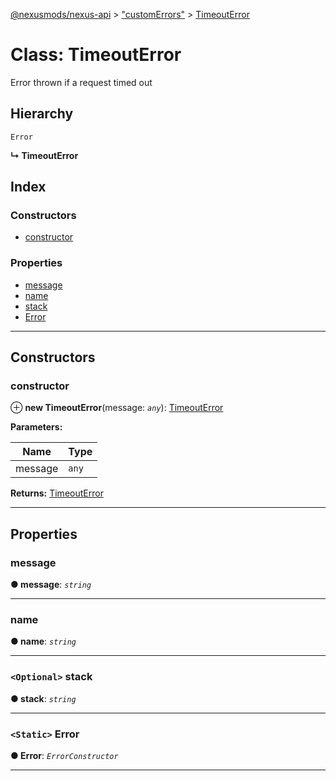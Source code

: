 [@nexusmods/nexus-api](../README.md) > ["customErrors"](../modules/_customerrors_.md) > [TimeoutError](../classes/_customerrors_.timeouterror.md)

# Class: TimeoutError

Error thrown if a request timed out

## Hierarchy

 `Error`

**↳ TimeoutError**

## Index

### Constructors

* [constructor](_customerrors_.timeouterror.md#constructor)

### Properties

* [message](_customerrors_.timeouterror.md#message)
* [name](_customerrors_.timeouterror.md#name)
* [stack](_customerrors_.timeouterror.md#stack)
* [Error](_customerrors_.timeouterror.md#error)

---

## Constructors

<a id="constructor"></a>

###  constructor

⊕ **new TimeoutError**(message: *`any`*): [TimeoutError](_customerrors_.timeouterror.md)

**Parameters:**

| Name | Type |
| ------ | ------ |
| message | `any` |

**Returns:** [TimeoutError](_customerrors_.timeouterror.md)

___

## Properties

<a id="message"></a>

###  message

**● message**: *`string`*

___
<a id="name"></a>

###  name

**● name**: *`string`*

___
<a id="stack"></a>

### `<Optional>` stack

**● stack**: *`string`*

___
<a id="error"></a>

### `<Static>` Error

**● Error**: *`ErrorConstructor`*

___

